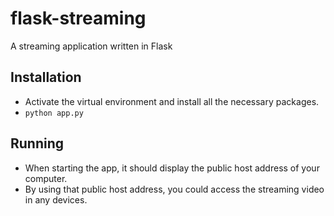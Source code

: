 # flask-streaming
A streaming application written in Flask

## Installation
* Activate the virtual environment and install all the necessary packages.
* `python app.py`

## Running
* When starting the app, it should display the public host address of your computer.
* By using that public host address, you could access the streaming video in any devices.
